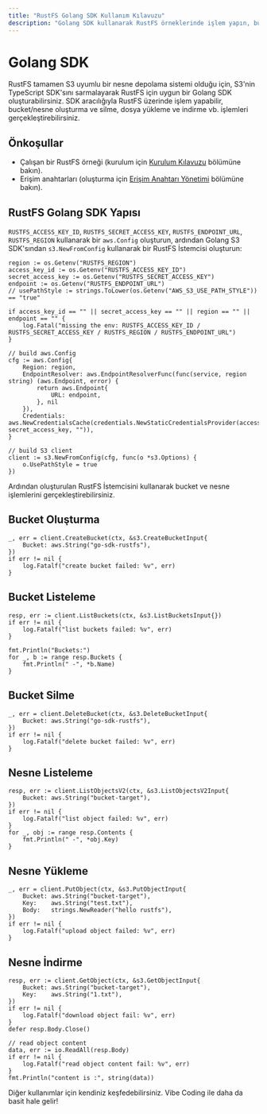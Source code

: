 ```yaml
---
title: "RustFS Golang SDK Kullanım Kılavuzu"
description: "Golang SDK kullanarak RustFS örneklerinde işlem yapın, bucket ve nesnelerin oluşturulması ve silinmesi dahil."
---
```


# Golang SDK

RustFS tamamen S3 uyumlu bir nesne depolama sistemi olduğu için, S3'nin TypeScript SDK'sını sarmalayarak RustFS için uygun bir Golang SDK oluşturabilirsiniz. SDK aracılığıyla RustFS üzerinde işlem yapabilir, bucket/nesne oluşturma ve silme, dosya yükleme ve indirme vb. işlemleri gerçekleştirebilirsiniz.

## Önkoşullar

- Çalışan bir RustFS örneği (kurulum için [Kurulum Kılavuzu](../../installation/index.md) bölümüne bakın).
- Erişim anahtarları (oluşturma için [Erişim Anahtarı Yönetimi](../../administration/iam/access-token.md) bölümüne bakın).

## RustFS Golang SDK Yapısı

`RUSTFS_ACCESS_KEY_ID`, `RUSTFS_SECRET_ACCESS_KEY`, `RUSTFS_ENDPOINT_URL`, `RUSTFS_REGION` kullanarak bir `aws.Config` oluşturun, ardından Golang S3 SDK'sından `s3.NewFromConfig` kullanarak bir RustFS İstemcisi oluşturun:

```
region := os.Getenv("RUSTFS_REGION")
access_key_id := os.Getenv("RUSTFS_ACCESS_KEY_ID")
secret_access_key := os.Getenv("RUSTFS_SECRET_ACCESS_KEY")
endpoint := os.Getenv("RUSTFS_ENDPOINT_URL")
// usePathStyle := strings.ToLower(os.Getenv("AWS_S3_USE_PATH_STYLE")) == "true"

if access_key_id == "" || secret_access_key == "" || region == "" || endpoint == "" {
    log.Fatal("missing the env: RUSTFS_ACCESS_KEY_ID / RUSTFS_SECRET_ACCESS_KEY / RUSTFS_REGION / RUSTFS_ENDPOINT_URL")
}

// build aws.Config
cfg := aws.Config{
    Region: region,
    EndpointResolver: aws.EndpointResolverFunc(func(service, region string) (aws.Endpoint, error) {
        return aws.Endpoint{
            URL: endpoint,
        }, nil
    }),
    Credentials: aws.NewCredentialsCache(credentials.NewStaticCredentialsProvider(access_key_id, secret_access_key, "")),
}

// build S3 client
client := s3.NewFromConfig(cfg, func(o *s3.Options) {
    o.UsePathStyle = true
})
```

Ardından oluşturulan RustFS İstemcisini kullanarak bucket ve nesne işlemlerini gerçekleştirebilirsiniz.

## Bucket Oluşturma

```
_, err = client.CreateBucket(ctx, &s3.CreateBucketInput{
    Bucket: aws.String("go-sdk-rustfs"),
})
if err != nil {
    log.Fatalf("create bucket failed: %v", err)
}
```

## Bucket Listeleme

```
resp, err := client.ListBuckets(ctx, &s3.ListBucketsInput{})
if err != nil {
    log.Fatalf("list buckets failed: %v", err)
}

fmt.Println("Buckets:")
for _, b := range resp.Buckets {
    fmt.Println(" -", *b.Name)
}
```

## Bucket Silme

```
_, err = client.DeleteBucket(ctx, &s3.DeleteBucketInput{
    Bucket: aws.String("go-sdk-rustfs"),
})
if err != nil {
    log.Fatalf("delete bucket failed: %v", err)
}
```

## Nesne Listeleme

```
resp, err := client.ListObjectsV2(ctx, &s3.ListObjectsV2Input{
    Bucket: aws.String("bucket-target"),
})
if err != nil {
    log.Fatalf("list object failed: %v", err)
}
for _, obj := range resp.Contents {
    fmt.Println(" -", *obj.Key)
}
```

## Nesne Yükleme

```
_, err = client.PutObject(ctx, &s3.PutObjectInput{
    Bucket: aws.String("bucket-target"),
    Key:    aws.String("test.txt"),
    Body:   strings.NewReader("hello rustfs"),
})
if err != nil {
    log.Fatalf("upload object failed: %v", err)
}
```

## Nesne İndirme

```
resp, err := client.GetObject(ctx, &s3.GetObjectInput{
    Bucket: aws.String("bucket-target"),
    Key:    aws.String("1.txt"),
})
if err != nil {
    log.Fatalf("download object fail: %v", err)
}
defer resp.Body.Close()

// read object content
data, err := io.ReadAll(resp.Body)
if err != nil {
    log.Fatalf("read object content fail: %v", err)
}
fmt.Println("content is :", string(data))
```

Diğer kullanımlar için kendiniz keşfedebilirsiniz. Vibe Coding ile daha da basit hale gelir!

